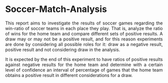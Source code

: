 # Soccer-Match-Analysis

<p align="justify"> 
  This report aims to investigate the results of soccer games regarding the win-ratio of soccer
teams in each place they play. That is, analyze the ratio of wins for the home team and
compare different sets of positive results. A draw may or may not be a positive result, and for
this reason experiments are done by considering all possible roles for it: draw as a negative
result, positive result and not considering draw in the analysis.
</p>
<p align="justify"> 
It is expected by the end of this experiment to have ratios of positive results against negative
results for the home team and determine with a certain level of confidence an interval of
percentage of games that the home team obtains a positive result in different considerations
for a draw.
</p>
